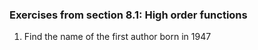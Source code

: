 ### Exercises from section 8.1: High order functions

1. Find the name of the first author born in 1947